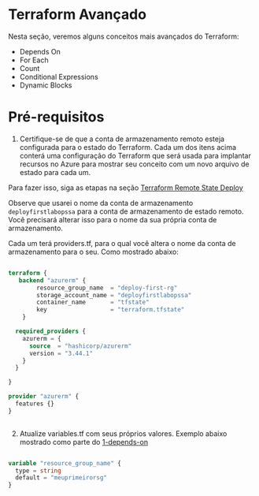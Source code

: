 # Terraform Avançado

Nesta seção, veremos alguns conceitos mais avançados do Terraform:

- Depends On 
- For Each
- Count
- Conditional Expressions
- Dynamic Blocks

# Pré-requisitos

1. Certifique-se de que a conta de armazenamento remoto esteja configurada para o estado do Terraform. Cada um dos itens acima conterá uma configuração do Terraform que será usada para implantar recursos no Azure para mostrar seu conceito com um novo arquivo de estado para cada um.


Para fazer isso, siga as etapas na seção [Terraform Remote State Deploy](https://github.com/thiago88sp/terraform-treinamento/blob/master/3-terraform-state/3-terraform-remote-state-deploy.md)

Observe que usarei o nome da conta de armazenamento `deployfirstlabopssa` para a conta de armazenamento de estado remoto. Você precisará alterar isso para o nome da sua própria conta de armazenamento.

Cada um terá providers.tf, para o qual você altera o nome da conta de armazenamento para o seu. Como mostrado abaixo:

```terraform

terraform {
   backend "azurerm" {
        resource_group_name  = "deploy-first-rg"
        storage_account_name = "deployfirstlabopssa"
        container_name       = "tfstate"
        key                  = "terraform.tfstate"
    }

  required_providers {
    azurerm = {
      source  = "hashicorp/azurerm"
      version = "3.44.1"
    }
  }

}

provider "azurerm" {
  features {}
}
    
```

2. Atualize variables.tf com seus próprios valores. Exemplo abaixo mostrado como parte do [1-depends-on](https://github.com/thiago88sp/terraform-treinamento/blob/master/4-terraform-advanced/1-depends-on/terraform/variables.tf)

```terraform

variable "resource_group_name" {
  type = string
  default = "meuprimeirorsg"
}
    
```

